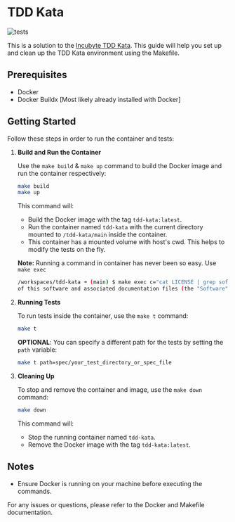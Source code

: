 # TDD Kata

![tests](https://github.com/hiteshsalavi/tdd-kata/actions/workflows/tests.yml/badge.svg)

This is a solution to the [Incubyte TDD Kata](https://blog.incubyte.co/blog/tdd-assessment/).
This guide will help you set up and clean up the TDD Kata environment using the Makefile.

## Prerequisites

- Docker
- Docker Buildx [Most likely already installed with Docker]

## Getting Started

Follow these steps in order to run the container and tests:

1. **Build and Run the Container**

    Use the `make build` & `make up` command to build the Docker image and run the container respectively:

    ```sh
    make build
    make up
    ```

    This command will:
    - Build the Docker image with the tag `tdd-kata:latest`.
    - Run the container named `tdd-kata` with the current directory mounted to `/tdd-kata/main` inside the container.
    - This container has a mounted volume with host's cwd. This helps to modify the tests on the fly.

    **Note:**
    Running a command in container has never been so easy. Use `make exec`
    ```bash
    /workspaces/tdd-kata ➜ (main) $ make exec c="cat LICENSE | grep software"
    of this software and associated documentation files (the "Software"), to deal
    ```

2. **Running Tests**

    To run tests inside the container, use the `make t` command:

    ```sh
    make t
    ```

    **OPTIONAL**: You can specify a different path for the tests by setting the `path` variable:

    ```sh
    make t path=spec/your_test_directory_or_spec_file
    ```

3. **Cleaning Up**

    To stop and remove the container and image, use the `make down` command:

    ```sh
    make down
    ```

    This command will:
    - Stop the running container named `tdd-kata`.
    - Remove the Docker image with the tag `tdd-kata:latest`.

## Notes

- Ensure Docker is running on your machine before executing the commands.

For any issues or questions, please refer to the Docker and Makefile documentation.